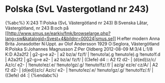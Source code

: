 # Polska (SvL Vastergotland nr 243)

{%abc%}
X:243
T:Polska (SvL Västergötland nr 243)
B:Svenska Låtar, Västergötland, nr 243
B:och på [[http://www.smus.se/earkiv/fmk/browselarge.php?lang=sw&katalogid=Svest+4&bildnr=00024|smus.se]]
H:efter modern Anna Brita Jonasdotter
N:Uppt. av Olof Andersson 1929
O:Seglora, Västergötland
R:Polska
S:Johannes Magnusson
Z:Per Oldberg 2012-08-09
M:3/4
L:1/8
K:D
A2a2f2 | g2-g>e a2- | a2 bz/a/ fz/f/ | !tenuto!a(.g !tenuto!e).g !tenuto!f.d | A2a2f2 | g2-g>e a2- |
a2 bz/a/ fz/f/ | ((3efe) d4 :: A2 f2 d2- | (d{ed})z/c/ Az/c/ e2- | !tenuto!ez/.e/ !tenuto!gz/.g/ !tenuto!fz/.f/ | 
az/g/ ez/e/ cz/A/ | A2 f2 d2- | (d{ed})z/c/ Az/c/ e2- | !tenuto!ez/.e/ !tenuto!gz/.g/ !tenuto!fz/.f/ | ((3efe) d4 :| 
{%endabc%}

